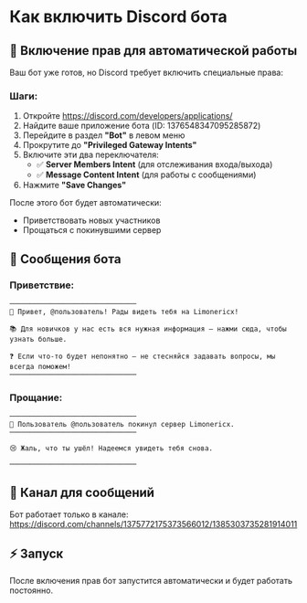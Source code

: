 # Как включить Discord бота

## 🔧 Включение прав для автоматической работы

Ваш бот уже готов, но Discord требует включить специальные права:

### Шаги:
1. Откройте https://discord.com/developers/applications/
2. Найдите ваше приложение бота (ID: 1376548347095285872)
3. Перейдите в раздел **"Bot"** в левом меню
4. Прокрутите до **"Privileged Gateway Intents"**
5. Включите эти два переключателя:
   - ✅ **Server Members Intent** (для отслеживания входа/выхода)
   - ✅ **Message Content Intent** (для работы с сообщениями)
6. Нажмите **"Save Changes"**

После этого бот будет автоматически:
- Приветствовать новых участников
- Прощаться с покинувшими сервер

## 📝 Сообщения бота

### Приветствие:
```
───────────────────────────────
👋 Привет, @пользователь! Рады видеть тебя на Limonericx!

📚 Для новичков у нас есть вся нужная информация — нажми сюда, чтобы узнать больше.

❓ Если что-то будет непонятно — не стесняйся задавать вопросы, мы всегда поможем!
───────────────────────────────
```

### Прощание:
```
───────────────────────────────
👋 Пользователь @пользователь покинул сервер Limonericx.
───────────────────────────────

😢 Жаль, что ты ушёл! Надеемся увидеть тебя снова.

───────────────────────────────
```

## 🎯 Канал для сообщений
Бот работает только в канале: https://discord.com/channels/1375772175373566012/1385303735281914011

## ⚡ Запуск
После включения прав бот запустится автоматически и будет работать постоянно.